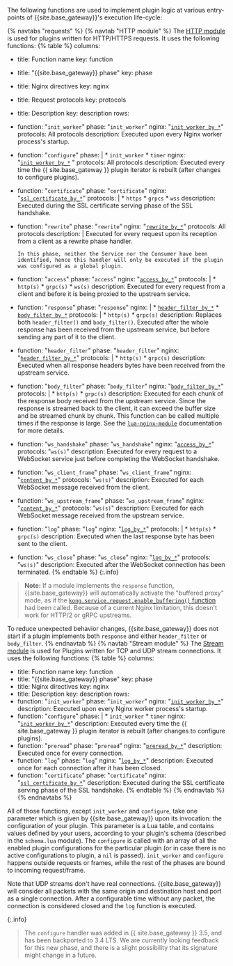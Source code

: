 The following functions are used to implement plugin logic at various entry-points of {{site.base_gateway}}'s execution life-cycle:

{% navtabs "requests" %}
{% navtab "HTTP module" %}
The [HTTP module](https://github.com/openresty/lua-nginx-module) is used for plugins written for HTTP/HTTPS requests. It uses the following functions:
{% table %}
columns:
  - title: Function name
    key: function
  - title: "{{site.base_gateway}} phase"
    key: phase
  - title: Nginx directives
    key: nginx
  - title: Request protocols
    key: protocols
  - title: Description
    key: description
rows: 
  - function: "`init_worker`"
    phase: "`init_worker`"
    nginx: "[`init_worker_by_*`](https://github.com/openresty/lua-nginx-module#init_worker_by_lua_block)"
    protocols: All protocols
    description: Executed upon every Nginx worker process's startup.
  - function: "`configure`"
    phase:  |
        * `init_worker`
        * `timer`
    nginx: "[`init_worker_by_*`](https://github.com/openresty/lua-nginx-module#init_worker_by_lua_block) "
    protocols: All protocols
    description: Executed every time the {{ site.base_gateway }} plugin iterator is rebuilt (after changes to configure plugins).
  - function: "`certificate`"
    phase: "`certificate`"
    nginx: "[`ssl_certificate_by_*`](https://github.com/openresty/lua-nginx-module#ssl_certificate_by_lua_block)"
    protocols: |
        * `https`
        * `grpcs`
        * `wss`
    description: Executed during the SSL certificate serving phase of the SSL handshake.
  - function: "`rewrite`"
    phase: "`rewrite`"
    nginx: "[`rewrite_by_*`](https://github.com/openresty/lua-nginx-module#rewrite_by_lua_block)"
    protocols: All protocols
    description: |
        Executed for every request upon its reception from a client as a rewrite phase handler.
        
        In this phase, neither the Service nor the Consumer have been identified, hence this handler will only be executed if the plugin was configured as a global plugin.
  - function: "`access`"
    phase: "`access`"
    nginx: "[`access_by_*`](https://github.com/openresty/lua-nginx-module#access_by_lua_block)"
    protocols: |
        * `http(s)`
        * `grpc(s)`
        * `ws(s)`
    description: Executed for every request from a client and before it is being proxied to the upstream service.
  - function: "`response`"
    phase: "`response`"
    nginx: |
        * [`header_filter_by_*`](https://github.com/openresty/lua-nginx-module#header_filter_by_lua_block)
        * [`body_filter_by_*`](https://github.com/openresty/lua-nginx-module#body_filter_by_lua_block)
    protocols: |
        * `http(s)`
        * `grpc(s)`
    description: Replaces both `header_filter()` and `body_filter()`. Executed after the whole response has been received from the upstream service, but before sending any part of it to the client.
  - function: "`header_filter`"
    phase: "`header_filter`"
    nginx: "[`header_filter_by_*`](https://github.com/openresty/lua-nginx-module#header_filter_by_lua_block)"
    protocols: |
        * `http(s)`
        * `grpc(s)` 
    description: Executed when all response headers bytes have been received from the upstream service.
  - function: "`body_filter`"
    phase: "`body_filter`"
    nginx: "[`body_filter_by_*`](https://github.com/openresty/lua-nginx-module#body_filter_by_lua_block)"
    protocols: |
        * `http(s)`
        * `grpc(s)`
    description: Executed for each chunk of the response body received from the upstream service. Since the response is streamed back to the client, it can exceed the buffer size and be streamed chunk by chunk. This function can be called multiple times if the response is large. See the [`lua-nginx-module`](https://github.com/openresty/lua-nginx-module) documentation for more details.
  - function: "`ws_handshake`"
    phase: "`ws_handshake`"
    nginx: "[`access_by_*`](https://github.com/openresty/lua-nginx-module#access_by_lua_block)"
    protocols: "`ws(s)`"
    description: Executed for every request to a WebSocket service just before completing the WebSocket handshake.
  - function: "`ws_client_frame`"
    phase: "`ws_client_frame`"
    nginx: "[`content_by_*`](https://github.com/openresty/lua-nginx-module#content_by_lua_block)"
    protocols: "`ws(s)`"
    description: Executed for each WebSocket message received from the client.
  - function: "`ws_upstream_frame`"
    phase: "`ws_upstream_frame`"
    nginx: "[`content_by_*`](https://github.com/openresty/lua-nginx-module#content_by_lua_block)"
    protocols: "`ws(s)`"
    description: Executed for each WebSocket message received from the upstream service.
  - function: "`log`"
    phase: "`log`"
    nginx: "[`log_by_*`](https://github.com/openresty/lua-nginx-module#log_by_lua_block)"
    protocols: |
        * `http(s)` 
        * `grpc(s)` 
    description: Executed when the last response byte has been sent to the client.
  - function: "`ws_close`"
    phase: "`ws_close`"
    nginx: "[`log_by_*`](https://github.com/openresty/lua-nginx-module#log_by_lua_block)"
    protocols: "`ws(s)`"
    description: Executed after the WebSocket connection has been terminated.
{% endtable %}
{:.info}
> **Note:** If a module implements the `response` function, {{site.base_gateway}} will automatically activate the "buffered proxy" mode, as if the [`kong.service.request.enable_buffering()` function](/gateway/pdk/reference/kong.service.request/) had been called. Because of a current Nginx limitation, this doesn't work for HTTP/2 or gRPC upstreams.

To reduce unexpected behavior changes, {{site.base_gateway}} does not start if a plugin implements both `response` and either `header_filter` or `body_filter`.
{% endnavtab %}
{% navtab "Stream module" %}
The [Stream module](https://github.com/openresty/stream-lua-nginx-module) is used for Plugins written for TCP and UDP stream connections. It uses the following functions:
{% table %}
columns:
  - title: Function name
    key: function
  - title: "{{site.base_gateway}} phase"
    key: phase
  - title: Nginx directives
    key: nginx
  - title: Description
    key: description
rows: 
  - function: "`init_worker`"
    phase: "`init_worker`"
    nginx: "[`init_worker_by_*`](https://github.com/openresty/lua-nginx-module#init_worker_by_lua_block)"
    description: Executed upon every Nginx worker process's startup.
  - function: "`configure`"
    phase: |
        * `init_worker`
        * `timer`
    nginx: "[`init_worker_by_*`](https://github.com/openresty/lua-nginx-module#init_worker_by_lua_block)"
    description: Executed every time the {{ site.base_gateway }} plugin iterator is rebuilt (after changes to configure plugins).
  - function: "`preread`"
    phase: "`preread`"
    nginx: "[`preread_by_*`](https://github.com/openresty/stream-lua-nginx-module#preread_by_lua_block)"
    description: Executed once for every connection.
  - function: "`log`"
    phase: "`log`"
    nginx: "[`log_by_*`](https://github.com/openresty/lua-nginx-module#log_by_lua_block)"
    description: Executed once for each connection after it has been closed.
  - function: "`certificate`"
    phase: "`certificate`"
    nginx: "[`ssl_certificate_by_*`](https://github.com/openresty/lua-nginx-module#ssl_certificate_by_lua_block)"
    description: Executed during the SSL certificate serving phase of the SSL handshake.
{% endtable %}
{% endnavtab %}
{% endnavtabs %}

All of those functions, except `init_worker` and `configure`, take one parameter which is given
by {{site.base_gateway}} upon its invocation: the configuration of your plugin. This parameter
is a Lua table, and contains values defined by your users, according to your
plugin's schema (described in the `schema.lua` module). The `configure` is called with an array of all the enabled
plugin configurations for the particular plugin (or in case there is no active configurations
to plugin, a `nil` is passed). `init_worker` and `configure` happens outside
requests or frames, while the rest of the phases are bound to incoming request/frame.

Note that UDP streams don't have real connections.  {{site.base_gateway}} will consider all
packets with the same origin and destination host and port as a single
connection.  After a configurable time without any packet, the connection is
considered closed and the `log` function is executed.

{:.info}
> The `configure` handler was added in {{ site.base_gateway }} 3.5, and has been backported to 3.4 LTS. 
We are currently looking feedback for this new phase,
> and there is a slight possibility that its signature might change in a future.